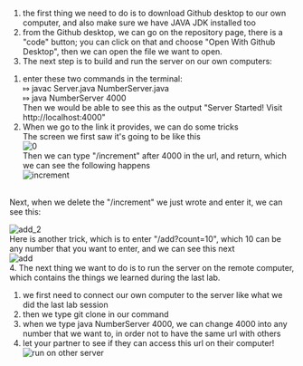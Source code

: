 1. the first thing we need to do is to download Github desktop to our own computer, and also make sure we have JAVA JDK installed too<br />
2. from the Github desktop, we can go on the repository page, there is a "code" button; you can click on that and choose "Open With Github Desktop", 
then we can open the file we want to open.<br />
3. The next step is to build and run the server on our own computers:<br />
1) enter these two commands in the terminal:<br /> ⤇ javac Server.java NumberServer.java<br />⤇ java NumberServer 4000<br />Then we would be able to see 
this as the output "Server Started! Visit http://localhost:4000"<br />
2) When we go to the link it provides, we can do some tricks<br />
The screen we first saw it's going to be like this<br />![0](https://user-images.githubusercontent.com/122485099/213314216-915e6f08-e4c8-4287-b498-e1846437a479.jpg)<br />
Then we can type "/increment" after 4000 in the url, and return, which we can see the following happens<br />
![increment](https://user-images.githubusercontent.com/122485099/213314462-4d6b01c8-bd8a-480f-b0c2-184ec3eef41d.jpg)
<br />
Next, when we delete the "/increment" we just wrote and enter it, we can see this: <br />

![add_2](https://user-images.githubusercontent.com/122485099/213314622-dfacc74b-6fb6-410e-822d-36cd2037bea4.jpg)
<br />
Here is another trick, which is to enter "/add?count=10", which 10 can be any number that you want to enter, and we can see this next<br />
![add](https://user-images.githubusercontent.com/122485099/213314838-2b640a04-19e5-446d-b236-492fb9eb45d9.jpg)<br />
4. The next thing we want to do is to run the server on the remote computer, which contains the things we learned during the last lab. <br />
  1) we first need to connect our own computer to the server like what we did the last lab session<br />
  2) then we type git clone <your-repository-url-for-your-fork> in our command
  3) when we type java NumberServer 4000, we can change 4000 into any number that we want to, in order not to have the same url with others <br />
  4) let your partner to see if they can access this url on their computer!<br />![run on other server](https://user-images.githubusercontent.com/122485099/213316105-215b0860-7b3a-4b47-bd33-35db164b24ae.jpg)

  

